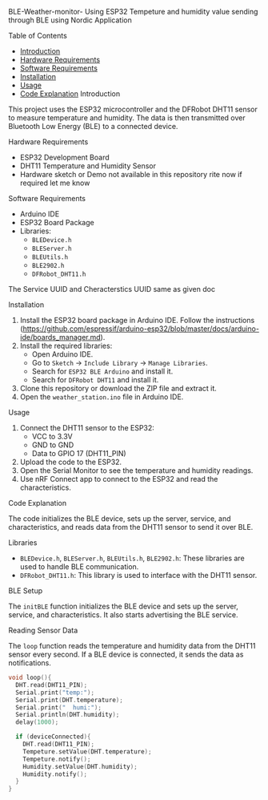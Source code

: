 BLE-Weather-monitor-
Using ESP32 Tempeture and humidity value sending through BLE using Nordic Application

Table of Contents
- [Introduction](#introduction)
- [Hardware Requirements](#hardware-requirements)
- [Software Requirements](#software-requirements)
- [Installation](#installation)
- [Usage](#usage)
- [Code Explanation](#code-explanation)
Introduction

This project uses the ESP32 microcontroller and the DFRobot DHT11 sensor to measure temperature and humidity. The data is then transmitted over Bluetooth Low Energy (BLE) to a connected device.

Hardware Requirements

- ESP32 Development Board
- DHT11 Temperature and Humidity Sensor
- Hardware sketch or Demo not available in this repository rite now if required let me know

Software Requirements

- Arduino IDE
- ESP32 Board Package
- Libraries:
  - `BLEDevice.h`
  - `BLEServer.h`
  - `BLEUtils.h`
  - `BLE2902.h`
  - `DFRobot_DHT11.h`
 
The Service UUID and Cheracterstics UUID  same as given doc

Installation

1. Install the ESP32 board package in Arduino IDE. Follow the instructions (https://github.com/espressif/arduino-esp32/blob/master/docs/arduino-ide/boards_manager.md).
2. Install the required libraries:
   - Open Arduino IDE.
   - Go to `Sketch` -> `Include Library` -> `Manage Libraries`.
   - Search for `ESP32 BLE Arduino` and install it.
   - Search for `DFRobot DHT11` and install it.
3. Clone this repository or download the ZIP file and extract it.
4. Open the `weather_station.ino` file in Arduino IDE.

Usage

1. Connect the DHT11 sensor to the ESP32:
   - VCC to 3.3V
   - GND to GND
   - Data to GPIO 17 (DHT11_PIN)
2. Upload the code to the ESP32.
3. Open the Serial Monitor to see the temperature and humidity readings.
4. Use  nRF Connect app to connect to the ESP32 and read the characteristics.

 Code Explanation

The code initializes the BLE device, sets up the server, service, and characteristics, and reads data from the DHT11 sensor to send it over BLE.

Libraries

- `BLEDevice.h`, `BLEServer.h`, `BLEUtils.h`, `BLE2902.h`: These libraries are used to handle BLE communication.
- `DFRobot_DHT11.h`: This library is used to interface with the DHT11 sensor.

BLE Setup

The `initBLE` function initializes the BLE device and sets up the server, service, and characteristics. It also starts advertising the BLE service.

Reading Sensor Data

The `loop` function reads the temperature and humidity data from the DHT11 sensor every second. If a BLE device is connected, it sends the data as notifications.

```cpp
void loop(){
  DHT.read(DHT11_PIN);
  Serial.print("temp:");
  Serial.print(DHT.temperature);
  Serial.print("  humi:");
  Serial.println(DHT.humidity);
  delay(1000);

  if (deviceConnected){
    DHT.read(DHT11_PIN);
    Tempeture.setValue(DHT.temperature);
    Tempeture.notify();
    Humidity.setValue(DHT.humidity);
    Humidity.notify();
  }
}
